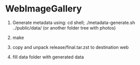 # WebImageGallery

1. Generate metadata using: 
   cd shell;
   ./metadata-generate.sh ../public/data/ (or another folder tree with photos)

2. make
3. copy and unpack release/final.tar.zst to destination web
4. fill data folder with generated data
